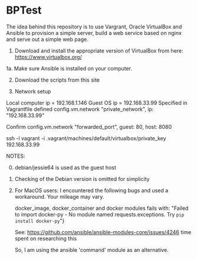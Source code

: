 # BPTest

The idea behind this repository is to use Vargrant, Oracle VirtualBox and Ansible to
provision a simple server, build a web service based on nginx and serve out a
simple web page.

1. Download and install the appropriate version of VirtualBox from here:
   https://www.virtualbox.org/

1a. Make sure Ansible is installed on your computer. 

2. Download the scripts from this site

3. Network setup

Local computer ip = 192.168.1.146
Guest OS ip = 192.168.33.99
     Specified in Vagrantfile
     defined config.vm.network "private_network", ip: "192.168.33.99"


Confirm
   config.vm.network "forwarded_port", guest: 80, host: 8080



   ssh -l vagrant  -i .vagrant/machines/default/virtualbox/private_key 192.168.33.99



NOTES:

0. debian/jessie64 is used as the guest host
1. Checking of the Debian version is omitted for simplicity
2. For MacOS users:
   I encountered the following bugs and used a workaround. Your mileage may vary.

   docker_image, docker_container and docker modules fails with:
   "Failed to import docker-py - No module named requests.exceptions. Try `pip install docker-py`"}

   See: https://github.com/ansible/ansible-modules-core/issues/4246
        time spent on researching this

   So, I am using the ansible 'command' module as an alternative.
